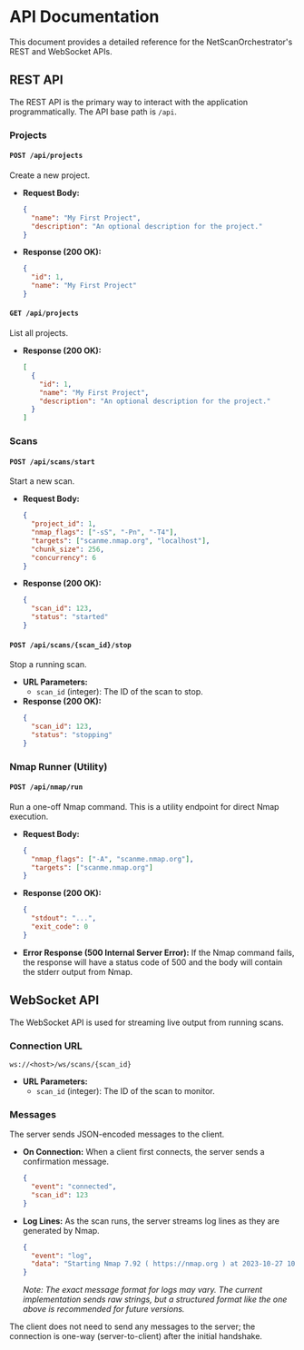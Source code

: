 # API Documentation

This document provides a detailed reference for the NetScanOrchestrator's REST and WebSocket APIs.

## REST API

The REST API is the primary way to interact with the application programmatically. The API base path is `/api`.

### Projects

#### `POST /api/projects`

Create a new project.

-   **Request Body:**
    ```json
    {
      "name": "My First Project",
      "description": "An optional description for the project."
    }
    ```
-   **Response (200 OK):**
    ```json
    {
      "id": 1,
      "name": "My First Project"
    }
    ```

#### `GET /api/projects`

List all projects.

-   **Response (200 OK):**
    ```json
    [
      {
        "id": 1,
        "name": "My First Project",
        "description": "An optional description for the project."
      }
    ]
    ```

### Scans

#### `POST /api/scans/start`

Start a new scan.

-   **Request Body:**
    ```json
    {
      "project_id": 1,
      "nmap_flags": ["-sS", "-Pn", "-T4"],
      "targets": ["scanme.nmap.org", "localhost"],
      "chunk_size": 256,
      "concurrency": 6
    }
    ```
-   **Response (200 OK):**
    ```json
    {
      "scan_id": 123,
      "status": "started"
    }
    ```

#### `POST /api/scans/{scan_id}/stop`

Stop a running scan.

-   **URL Parameters:**
    -   `scan_id` (integer): The ID of the scan to stop.
-   **Response (200 OK):**
    ```json
    {
      "scan_id": 123,
      "status": "stopping"
    }
    ```

### Nmap Runner (Utility)

#### `POST /api/nmap/run`

Run a one-off Nmap command. This is a utility endpoint for direct Nmap execution.

-   **Request Body:**
    ```json
    {
      "nmap_flags": ["-A", "scanme.nmap.org"],
      "targets": ["scanme.nmap.org"]
    }
    ```
-   **Response (200 OK):**
    ```json
    {
      "stdout": "...",
      "exit_code": 0
    }
    ```
-   **Error Response (500 Internal Server Error):**
    If the Nmap command fails, the response will have a status code of 500 and the body will contain the stderr output from Nmap.

## WebSocket API

The WebSocket API is used for streaming live output from running scans.

### Connection URL

`ws://<host>/ws/scans/{scan_id}`

-   **URL Parameters:**
    -   `scan_id` (integer): The ID of the scan to monitor.

### Messages

The server sends JSON-encoded messages to the client.

-   **On Connection:**
    When a client first connects, the server sends a confirmation message.
    ```json
    {
      "event": "connected",
      "scan_id": 123
    }
    ```

-   **Log Lines:**
    As the scan runs, the server streams log lines as they are generated by Nmap.
    ```json
    {
      "event": "log",
      "data": "Starting Nmap 7.92 ( https://nmap.org ) at 2023-10-27 10:00 UTC"
    }
    ```
    *Note: The exact message format for logs may vary. The current implementation sends raw strings, but a structured format like the one above is recommended for future versions.*

The client does not need to send any messages to the server; the connection is one-way (server-to-client) after the initial handshake.
